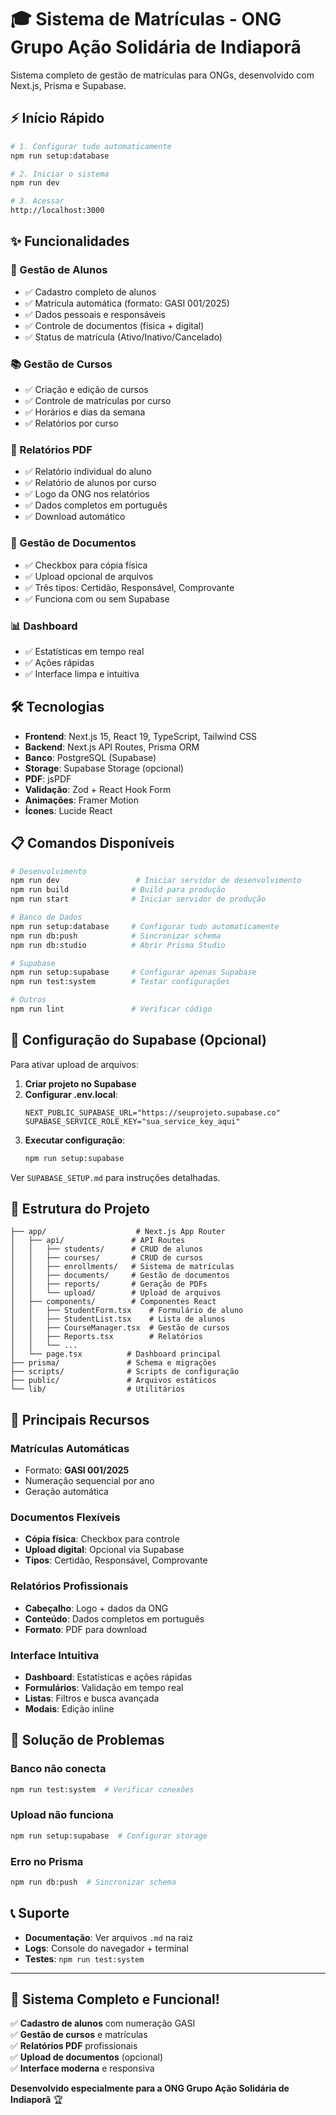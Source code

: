 # 🎓 Sistema de Matrículas - ONG Grupo Ação Solidária de Indiaporã

Sistema completo de gestão de matrículas para ONGs, desenvolvido com Next.js, Prisma e Supabase.

## ⚡ Início Rápido

```bash
# 1. Configurar tudo automaticamente
npm run setup:database

# 2. Iniciar o sistema
npm run dev

# 3. Acessar
http://localhost:3000
```

## ✨ Funcionalidades

### 👥 Gestão de Alunos
- ✅ Cadastro completo de alunos
- ✅ Matrícula automática (formato: GASI 001/2025)
- ✅ Dados pessoais e responsáveis
- ✅ Controle de documentos (física + digital)
- ✅ Status de matrícula (Ativo/Inativo/Cancelado)

### 📚 Gestão de Cursos
- ✅ Criação e edição de cursos
- ✅ Controle de matrículas por curso
- ✅ Horários e dias da semana
- ✅ Relatórios por curso

### 📄 Relatórios PDF
- ✅ Relatório individual do aluno
- ✅ Relatório de alunos por curso
- ✅ Logo da ONG nos relatórios
- ✅ Dados completos em português
- ✅ Download automático

### 📁 Gestão de Documentos
- ✅ Checkbox para cópia física
- ✅ Upload opcional de arquivos
- ✅ Três tipos: Certidão, Responsável, Comprovante
- ✅ Funciona com ou sem Supabase

### 📊 Dashboard
- ✅ Estatísticas em tempo real
- ✅ Ações rápidas
- ✅ Interface limpa e intuitiva

## 🛠️ Tecnologias

- **Frontend**: Next.js 15, React 19, TypeScript, Tailwind CSS
- **Backend**: Next.js API Routes, Prisma ORM
- **Banco**: PostgreSQL (Supabase)
- **Storage**: Supabase Storage (opcional)
- **PDF**: jsPDF
- **Validação**: Zod + React Hook Form
- **Animações**: Framer Motion
- **Ícones**: Lucide React

## 📋 Comandos Disponíveis

```bash
# Desenvolvimento
npm run dev                 # Iniciar servidor de desenvolvimento
npm run build              # Build para produção
npm run start              # Iniciar servidor de produção

# Banco de Dados
npm run setup:database     # Configurar tudo automaticamente
npm run db:push            # Sincronizar schema
npm run db:studio          # Abrir Prisma Studio

# Supabase
npm run setup:supabase     # Configurar apenas Supabase
npm run test:system        # Testar configurações

# Outros
npm run lint               # Verificar código
```

## 🔧 Configuração do Supabase (Opcional)

Para ativar upload de arquivos:

1. **Criar projeto no Supabase**
2. **Configurar .env.local**:
   ```env
   NEXT_PUBLIC_SUPABASE_URL="https://seuprojeto.supabase.co"
   SUPABASE_SERVICE_ROLE_KEY="sua_service_key_aqui"
   ```
3. **Executar configuração**:
   ```bash
   npm run setup:supabase
   ```

Ver `SUPABASE_SETUP.md` para instruções detalhadas.

## 📁 Estrutura do Projeto

```
├── app/                    # Next.js App Router
│   ├── api/               # API Routes
│   │   ├── students/      # CRUD de alunos
│   │   ├── courses/       # CRUD de cursos
│   │   ├── enrollments/   # Sistema de matrículas
│   │   ├── documents/     # Gestão de documentos
│   │   ├── reports/       # Geração de PDFs
│   │   └── upload/        # Upload de arquivos
│   ├── components/        # Componentes React
│   │   ├── StudentForm.tsx    # Formulário de aluno
│   │   ├── StudentList.tsx    # Lista de alunos
│   │   ├── CourseManager.tsx  # Gestão de cursos
│   │   ├── Reports.tsx        # Relatórios
│   │   └── ...
│   └── page.tsx          # Dashboard principal
├── prisma/               # Schema e migrações
├── scripts/              # Scripts de configuração
├── public/               # Arquivos estáticos
└── lib/                  # Utilitários
```

## 🎯 Principais Recursos

### Matrículas Automáticas
- Formato: **GASI 001/2025**
- Numeração sequencial por ano
- Geração automática

### Documentos Flexíveis
- **Cópia física**: Checkbox para controle
- **Upload digital**: Opcional via Supabase
- **Tipos**: Certidão, Responsável, Comprovante

### Relatórios Profissionais
- **Cabeçalho**: Logo + dados da ONG
- **Conteúdo**: Dados completos em português
- **Formato**: PDF para download

### Interface Intuitiva
- **Dashboard**: Estatísticas e ações rápidas
- **Formulários**: Validação em tempo real
- **Listas**: Filtros e busca avançada
- **Modais**: Edição inline

## 🚨 Solução de Problemas

### Banco não conecta
```bash
npm run test:system  # Verificar conexões
```

### Upload não funciona
```bash
npm run setup:supabase  # Configurar storage
```

### Erro no Prisma
```bash
npm run db:push  # Sincronizar schema
```

## 📞 Suporte

- **Documentação**: Ver arquivos `.md` na raiz
- **Logs**: Console do navegador + terminal
- **Testes**: `npm run test:system`

---

## 🎉 Sistema Completo e Funcional!

✅ **Cadastro de alunos** com numeração GASI  
✅ **Gestão de cursos** e matrículas  
✅ **Relatórios PDF** profissionais  
✅ **Upload de documentos** (opcional)  
✅ **Interface moderna** e responsiva  

**Desenvolvido especialmente para a ONG Grupo Ação Solidária de Indiaporã** 🏆